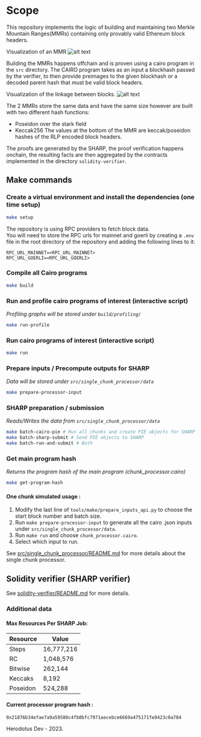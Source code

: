 # Scope

This repository implements the logic of building and maintaining two Merkle Mountain Ranges(MMRs) containing only provably valid Ethereum block headers.

Visualization of an MMR
![alt text](https://github.com/HerodotusDev/offchain-evm-headers-processor/tree/main/.github/images/mmr.png?raw=true)

Building the MMRs happens offchain and is proven using a cairo program in the `src` directory.
The CAIRO program takes as an input a blockhash passed by the verifier, to then provide preimages to the given blockhash or a decoded parent hash that must be valid block headers.

Visualization of the linkage between blocks.
![alt text](https://github.com/HerodotusDev/offchain-evm-headers-processor/tree/main/.github/images/blocks-linkage.png?raw=true)

The 2 MMRs store the same data and have the same size however are built with two different hash functions:

- Poseidon over the stark field
- Keccak256
  The values at the bottom of the MMR are keccak/poseidon hashes of the RLP encoded block headers.

The proofs are generated by the SHARP, the proof verification happens onchain, the resulting facts are then aggregated by the contracts implemented in the directory `solidity-verifier`.

## Make commands

### Create a virtual environment and install the dependencies (one time setup)

```bash
make setup
```

The repository is using RPC providers to fetch block data.  
You will need to store the RPC urls for mainnet and goerli by creating a `.env` file in the root directory of the repository and adding the following lines to it:

```plaintext
RPC_URL_MAINNET=<RPC_URL_MAINNET>
RPC_URL_GOERLI=<RPC_URL_GOERLI>
```

### Compile all Cairo programs

```bash
make build
```

### Run and profile cairo programs of interest (interactive script)

_Profiling graphs will be stored under `build/profiling/`_

```bash
make run-profile
```

### Run cairo programs of interest (interactive script)

```bash
make run
```

### Prepare inputs / Precompute outputs for SHARP

_Data will be stored under `src/single_chunk_processor/data`_

```bash
make prepare-processor-input
```

### SHARP preparation / submission

_Reads/Writes the data from `src/single_chunk_processor/data`_

```bash
make batch-cairo-pie # Run all chunks and create PIE objects for SHARP
make batch-sharp-submit # Send PIE objects to SHARP
make batch-run-and-submit # Both
```

### Get main program hash

_Returns the program hash of the main program (chunk_processor.cairo)_

```bash
make get-program-hash
```

#### One chunk simulated usage :

1. Modify the last line of `tools/make/prepare_inputs_api.py` to choose the start block number and batch size.
2. Run `make prepare-processor-input` to generate all the cairo .json inputs under `src/single_chunk_processor/data`.
3. Run `make run` and choose `chunk_processor.cairo`.
4. Select which input to run.

See [src/single_chunk_processor/README.md](src/single_chunk_processor/README.md) for more details about the single chunk processor.

## Solidity verifier (SHARP verifier)

See [solidity-verifier/README.md](solidity-verifier/README.md) for more details.

### Additional data

#### Max Resources Per SHARP Job:

| Resource | Value      |
| -------- | ---------- |
| Steps    | 16,777,216 |
| RC       | 1,048,576  |
| Bitwise  | 262,144    |
| Keccaks  | 8,192      |
| Poseidon | 524,288    |

#### Current processor program hash :

`0x21876b34efae7a9a59580c4fb0bfc7971aecebce6669a475171fe0423c0a784`

Herodotus Dev - 2023.
